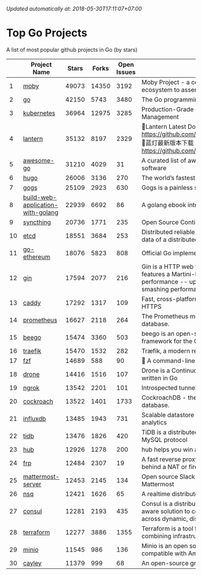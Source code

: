 *Updated automatically at: 2018-05-30T17:11:07+07:00* 
# Top Go Projects
A list of most popular github projects in Go (by stars)

|    | Project Name | Stars | Forks | Open Issues | Description |
| -- | ------------ | ----- | ----- | ----------- | ----------- |
| 1 | [moby](https://github.com/moby/moby) | 49073 | 14350 | 3192 | Moby Project - a collaborative project for the container ecosystem to assemble container-based systems |
| 2 | [go](https://github.com/golang/go) | 42150 | 5743 | 3480 | The Go programming language |
| 3 | [kubernetes](https://github.com/kubernetes/kubernetes) | 36964 | 12975 | 3285 | Production-Grade Container Scheduling and Management |
| 4 | [lantern](https://github.com/getlantern/lantern) | 35132 | 8197 | 2329 | 🔴Lantern Latest Download https://github.com/getlantern/lantern/releases/tag/latest 🔴蓝灯最新版本下载 https://github.com/getlantern/forum/issues/833 🔴  |
| 5 | [awesome-go](https://github.com/avelino/awesome-go) | 31210 | 4029 | 31 | A curated list of awesome Go frameworks, libraries and software |
| 6 | [hugo](https://github.com/gohugoio/hugo) | 26006 | 3136 | 270 | The world’s fastest framework for building websites. |
| 7 | [gogs](https://github.com/gogs/gogs) | 25109 | 2923 | 630 | Gogs is a painless self-hosted Git service. |
| 8 | [build-web-application-with-golang](https://github.com/astaxie/build-web-application-with-golang) | 22939 | 6692 | 86 | A golang ebook intro how to build a web with golang |
| 9 | [syncthing](https://github.com/syncthing/syncthing) | 20736 | 1771 | 235 | Open Source Continuous File Synchronization |
| 10 | [etcd](https://github.com/coreos/etcd) | 18551 | 3684 | 253 | Distributed reliable key-value store for the most critical data of a distributed system |
| 11 | [go-ethereum](https://github.com/ethereum/go-ethereum) | 18076 | 5823 | 808 | Official Go implementation of the Ethereum protocol |
| 12 | [gin](https://github.com/gin-gonic/gin) | 17594 | 2077 | 216 | Gin is a HTTP web framework written in Go (Golang). It features a Martini-like API with much better performance -- up to 40 times faster. If you need smashing performance, get yourself some Gin. |
| 13 | [caddy](https://github.com/mholt/caddy) | 17292 | 1317 | 109 | Fast, cross-platform HTTP/2 web server with automatic HTTPS |
| 14 | [prometheus](https://github.com/prometheus/prometheus) | 16627 | 2118 | 264 | The Prometheus monitoring system and time series database. |
| 15 | [beego](https://github.com/astaxie/beego) | 15474 | 3360 | 503 | beego is an open-source, high-performance web framework for the Go programming language. |
| 16 | [traefik](https://github.com/containous/traefik) | 15470 | 1532 | 282 | Træfik, a modern reverse proxy |
| 17 | [fzf](https://github.com/junegunn/fzf) | 14689 | 588 | 90 | :cherry_blossom: A command-line fuzzy finder |
| 18 | [drone](https://github.com/drone/drone) | 14416 | 1516 | 107 | Drone is a Continuous Delivery platform built on Docker, written in Go |
| 19 | [ngrok](https://github.com/inconshreveable/ngrok) | 13542 | 2201 | 101 | Introspected tunnels to localhost |
| 20 | [cockroach](https://github.com/cockroachdb/cockroach) | 13522 | 1401 | 1733 | CockroachDB - the open source, cloud-native SQL database. |
| 21 | [influxdb](https://github.com/influxdata/influxdb) | 13485 | 1943 | 731 | Scalable datastore for metrics, events, and real-time analytics |
| 22 | [tidb](https://github.com/pingcap/tidb) | 13476 | 1826 | 420 | TiDB is a distributed HTAP database compatible with the MySQL protocol  |
| 23 | [hub](https://github.com/github/hub) | 12926 | 1278 | 200 | hub helps you win at git. |
| 24 | [frp](https://github.com/fatedier/frp) | 12484 | 2307 | 19 | A fast reverse proxy to help you expose a local server behind a NAT or firewall to the internet. |
| 25 | [mattermost-server](https://github.com/mattermost/mattermost-server) | 12453 | 2145 | 134 | Open source Slack-alternative in Golang and React - Mattermost |
| 26 | [nsq](https://github.com/nsqio/nsq) | 12421 | 1626 | 65 | A realtime distributed messaging platform |
| 27 | [consul](https://github.com/hashicorp/consul) | 12281 | 2193 | 435 | Consul is a distributed, highly available, and data center aware solution to connect and configure applications across dynamic, distributed infrastructure. |
| 28 | [terraform](https://github.com/hashicorp/terraform) | 12277 | 3886 | 1355 | Terraform is a tool for building, changing, and combining infrastructure safely and efficiently. |
| 29 | [minio](https://github.com/minio/minio) | 11545 | 986 | 136 | Minio is an open source object storage server compatible with Amazon S3 APIs |
| 30 | [cayley](https://github.com/cayleygraph/cayley) | 11379 | 999 | 68 | An open-source graph database |
